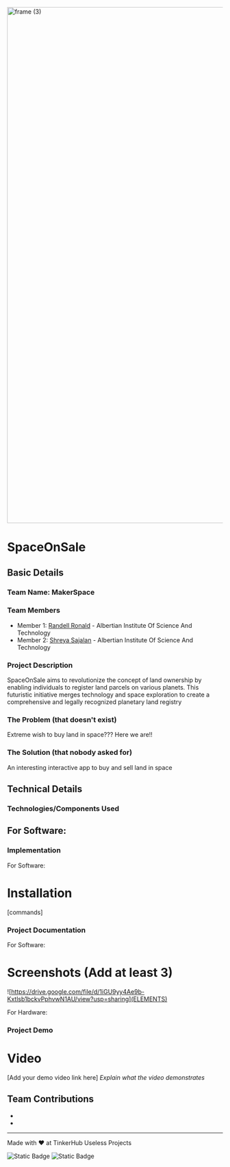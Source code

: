 <img width="3188" height="1202" alt="frame (3)" src="https://github.com/user-attachments/assets/517ad8e9-ad22-457d-9538-a9e62d137cd7" />

# SpaceOnSale


## Basic Details
### Team Name: MakerSpace


### Team Members
- Member 1: [Randell Ronald] - Albertian Institute Of Science And Technology
- Member 2: [Shreya Sajalan] - Albertian Institute Of Science And Technology

### Project Description
SpaceOnSale aims to revolutionize the concept of land ownership by enabling individuals to register land parcels on various planets. This futuristic initiative merges technology and space exploration to create a comprehensive and legally recognized planetary land registry

### The Problem (that doesn't exist)
Extreme wish to buy land in space??? Here we are!!

### The Solution (that nobody asked for)
An interesting interactive app to buy and sell land in space

## Technical Details
### Technologies/Components Used
For Software:
- 


### Implementation
For Software:
# Installation
[commands]


### Project Documentation
For Software:

# Screenshots (Add at least 3)

![https://drive.google.com/file/d/1iGU9yy4Ae9b-Kxtlsb1bckvPphvwN1AU/view?usp=sharing](ELEMENTS)



For Hardware:


### Project Demo
# Video
[Add your demo video link here]
*Explain what the video demonstrates*


## Team Contributions
- [Randell Ronald]: [Flask,tailwind]
- [Shreya Sajalan]: [Html,js]


---

Made with ❤️ at TinkerHub Useless Projects 

![Static Badge](https://img.shields.io/badge/TinkerHub-24?color=%23000000&link=https%3A%2F%2Fwww.tinkerhub.org%2F)
![Static Badge](https://img.shields.io/badge/UselessProjects--25-25?link=https%3A%2F%2Fwww.tinkerhub.org%2Fevents%2FQ2Q1TQKX6Q%2FUseless%2520Projects)



